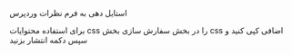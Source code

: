 استایل دهی به فرم نظرات وردپرس

برای استفاده محتوایات css را در بخش سفارش سازی بخش css اضافی کپی کنید و سپس دکمه انتشار بزنید
